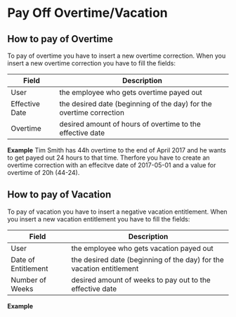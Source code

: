 # Pay Off Overtime/Vacation

## How to pay of Overtime
To pay of overtime you have to insert a new overtime correction. When you insert a new overtime correction you have to fill the fields:

| Field          | Description                                                         |
| -------------- | ------------------------------------------------------------------- |
| User           | the employee who gets overtime payed out                            |
| Effective Date | the desired date (beginning of the day) for the overtime correction |
| Overtime       | desired amount of hours of overtime to the effective date           |

**Example**
Tim Smith has 44h overtime to the end of April 2017 and he wants to get payed out 24 hours to that time. Therfore you have to create an overtime correction with an effecitve date of 2017-05-01 and a value for overtime of 20h (44-24).


## How to pay of Vacation
To pay of vacation you have to insert a negative vacation entitlement. When you insert a new vacation entitlement you have to fill the fields:

| Field               | Description                                                          |
| ------------------- | -------------------------------------------------------------------- |
| User                | the employee who gets vacation payed out                             |
| Date of Entitlement | the desired date (beginning of the day) for the vacation entitlement |
| Number of Weeks     | desired amount of weeks to pay out to the effective date             |

**Example**
